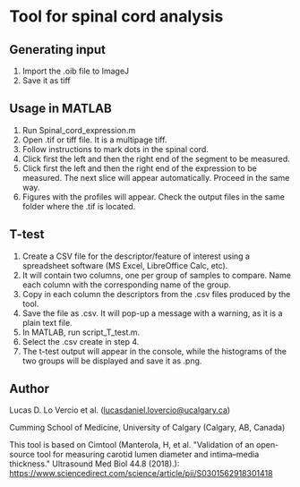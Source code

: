 # Tool for spinal cord analysis

## Generating input
1. Import the .oib file to ImageJ
2. Save it as tiff

## Usage in MATLAB
1. Run Spinal_cord_expression.m
2. Open .tif or tiff file. It is a multipage tiff.
3. Follow instructions to mark dots in the spinal cord.
4. Click first the left and then the right end of the segment to be measured.
5. Click first the left and then the right end of the expression to be measured. The next slice will appear automatically. Proceed in the same way.
6. Figures with the profiles will appear. Check the output files in the same folder where the .tif is located.

## T-test
1. Create a CSV file for the descriptor/feature of interest using a spreadsheet software (MS Excel, LibreOffice Calc, etc).
2. It will contain two columns, one per group of samples to compare. Name each column with the corresponding name of the group.
3. Copy in each column the descriptors from the .csv files produced by the tool.
4. Save the file as .csv. It will pop-up a message with a warning, as it is a plain text file.
5. In MATLAB, run script_T_test.m.
6. Select the .csv create in step 4.
7. The t-test output will appear in the console, while the histograms of the two groups will be displayed and save it as .png.

## Author

Lucas D. Lo Vercio et al. (lucasdaniel.lovercio@ucalgary.ca)

Cumming School of Medicine, University of Calgary (Calgary, AB, Canada)

This tool is based on Cimtool (Manterola, H, et al. "Validation of an open-source tool for measuring carotid lumen diameter and intima–media thickness." Ultrasound Med Biol 44.8 (2018).): https://www.sciencedirect.com/science/article/pii/S0301562918301418
